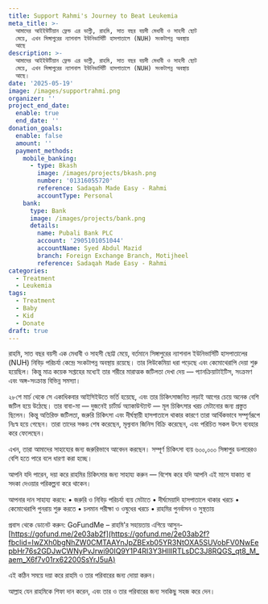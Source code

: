 ```yaml
---
title: Support Rahmi's Journey to Beat Leukemia
meta_title: >-
  আমাদের আইইউটিয়ান ফ্রেন্ড এর ভাগ্নী, রাহমি, সাত বছর বয়সী মেধাবী ও সাহসী ছোট
  মেয়ে, এখন সিঙ্গাপুরের ন্যাশনাল ইউনিভার্সিটি হাসপাতালে (NUH) সংকটাপন্ন অবস্থায়
  আছে
description: >-
  আমাদের আইইউটিয়ান ফ্রেন্ড এর ভাগ্নী, রাহমি, সাত বছর বয়সী মেধাবী ও সাহসী ছোট
  মেয়ে, এখন সিঙ্গাপুরের ন্যাশনাল ইউনিভার্সিটি হাসপাতালে (NUH) সংকটাপন্ন অবস্থায়
  আছে।
date: '2025-05-19'
image: /images/supportrahmi.png
organizer: ''
project_end_date:
  enable: true
  end_date: ''
donation_goals:
  enable: false
  amount: ''
  payment_methods:
    mobile_banking:
      - type: Bkash
        image: /images/projects/bkash.png
        number: '01316055720'
        reference: Sadaqah Made Easy - Rahmi
        accountType: Personal
    bank:
      type: Bank
      image: /images/projects/bank.png
      details:
        name: Pubali Bank PLC
        account: '2905101051044'
        accountName: Syed Abdul Mazid
        branch: Foreign Exchange Branch, Motijheel
        reference: Sadaqah Made Easy - Rahmi
categories:
  - Treatment
  - Leukemia
tags:
  - Treatment
  - Baby
  - Kid
  - Donate
draft: true
---
```


রাহমি, সাত বছর বয়সী এক মেধাবী ও সাহসী ছোট্ট মেয়ে, বর্তমানে সিঙ্গাপুরের ন্যাশনাল ইউনিভার্সিটি হাসপাতালের (NUH) নিবিড় পরিচর্যা কেন্দ্রে সংকটাপন্ন অবস্থায় রয়েছে। তার লিউকেমিয়া ধরা পড়েছে এবং কেমোথেরাপি দেয়া শুরু হয়েছিল। কিন্তু মাত্র কয়েক সপ্তাহের মধ্যেই তার শরীরে মারাত্মক জটিলতা দেখা দেয় — প্যানক্রিয়াটাইটিস, সংক্রমণ এবং অঙ্গ-সংক্রান্ত বিভিন্ন সমস্যা।

২৮শে মার্চ থেকে সে একাধিকবার আইসিইউতে ভর্তি হয়েছে, এবং তার চিকিৎসাজনিত লড়াই আগের চেয়ে অনেক বেশি জটিল হয়ে উঠেছে। তার বাবা-মা — দুজনেই চার্টার্ড অ্যাকাউন্ট্যান্ট — মূল চিকিৎসার খরচ মেটানোর জন্য প্রস্তুত ছিলেন। কিন্তু অতিরিক্ত জটিলতা, জরুরি চিকিৎসা এবং দীর্ঘস্থায়ী হাসপাতালে থাকার কারণে তারা আর্থিকভাবে সম্পূর্ণরূপে নিঃস্ব হয়ে গেছেন। তারা তাদের সঞ্চয় শেষ করেছেন, মূল্যবান জিনিস বিক্রি করেছেন, এবং পরিচিত সকল উৎস ব্যবহার করে ফেলেছেন।

এখন, তারা আমাদের সাহায্যের জন্য জরুরিভাবে আবেদন করছেন। সম্পূর্ণ চিকিৎসা ব্যয় ৬০০,০০০ সিঙ্গাপুর ডলারেরও বেশি হতে পারে বলে ধারণা করা হচ্ছে।

আপনি যদি পারেন, দয়া করে রাহমির চিকিৎসার জন্য সাহায্য করুন — বিশেষ করে যদি আপনি এই মাসে যাকাত বা সদকা দেওয়ার পরিকল্পনা করে থাকেন।

আপনার দান সাহায্য করবে: • জরুরি ও নিবিড় পরিচর্যা ব্যয় মেটাতে • দীর্ঘমেয়াদি হাসপাতালে থাকার খরচে • কেমোথেরাপি পুনরায় শুরু করতে • চলমান পরীক্ষা ও ওষুধের খরচে • রাহমির পুনর্বাসন ও সুস্থতায়

প্রবাস থেকে ডোনেট করুন: GoFundMe – রাহমি'র সহায়তায় এগিয়ে আসুন-[https://gofund.me/2e03ab2f](https://gofund.me/2e03ab2f?fbclid=IwZXh0bgNhZW0CMTAAYnJpZBExb05YR3NtOXA5SUVobFV0NwEepbHr76s2GDJwCWNyPvJrwi90IQ9Y1P4RI3Y3HIlIRTLsDC3J8RQGS_qt8_M_aem_X6f7v01rx62200SsYrJ5uA)

এই কঠিন সময়ে দয়া করে রাহমি ও তার পরিবারের জন্য দোয়া করুন।

আল্লাহ যেন রাহমিকে শিফা দান করেন, এবং তার ও তার পরিবারের জন্য সবকিছু সহজ করে দেন।
